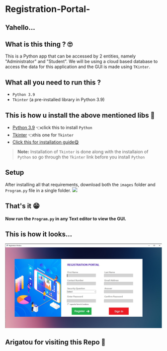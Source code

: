 # Registration-Portal-


## Yahello...


## What is this thing ? 🙄
This is a Python app that can be accessed by 2 entities, namely "Administrator" and "Student". We will be using a cloud based database to access the data for this application and the GUI is made using `TKinter`.


## What all you need to run this ?
* `Python 3.9`
* `Tkinter` (a pre-installed library in Python 3.9)

## This is how u install the above mentioned libs 😤
* [Python 3.9](https://www.python.org/downloads/release/python-392/) 👈click this to install `Python`
* [Tkinter](https://tkdocs.com/tutorial/install.html) 👈this one for `Tkinter`
* [Click this for installation guide😋](https://www.youtube.com/watch?v=IDo_Gsv3KVk)

> **Note:** Installation of `Tkinter` is done along with the installaion of `Python` so go through the `Tkinter` link before you install `Python` 
 
 ## Setup
After installing all that requirements, download both the `images` folder and `Program.py` file in a single folder.
 ![](images/readme1.png)
 ## That's it 😁
 #### Now run the `Program.py` in any Text editor to view the GUI.
 
 ## This is how it looks...
 ![](images/app_eg.jpeg)
## Arigatou for visiting this Repo 👊
